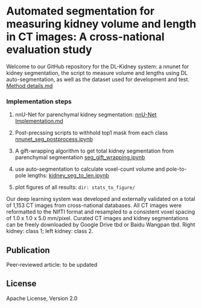 # Automated segmentation for measuring kidney volume and length in CT images: A cross-national evaluation study

Welcome to our GitHub repository for the DL-Kidney system: a nnunet for kidney segmentation, the script to measure volume and lengths using DL auto-segmentation, as well as the dataset used for development and test. [Method details.md](documentation/Method_introduction.md)

### Implementation steps

1. nnU-Net for parenchymal kidney segmentation: [nnU-Net Implementation.md](documentation/Implementation_steps.md)

2. Post-precssing scripts to withhold top1 mask from each class [nnunet_seg_postprocess.ipynb](nnunet_seg_postprocess.ipynb)

3. A gift-wrapping algorithm to get total kidney segmentation from parenchymal segmentation [seg_gift_wrapping.ipynb](seg_gift_wrapping.ipynb)

4. use auto-segmentation to calculate voxel-count volume and pole-to-pole lengths: [kidney_seg_to_len.ipynb](kidney_seg_to_len.ipynb)

5. plot figures of all results: ```dir: stats_to_figure/ ```

Our deep learning system was developed and externally validated on a total of 1,153 CT images from cross-national databases. All CT images were reformatted to the NIfTI format and resampled to a consistent voxel spacing of 1.0 x 1.0 x 5.0 mm/pixel. Curated CT images and kidney segmentations can be freely downloaded by Google Drive tbd or Baidu Wangpan tbd.  Right kidney: class 1; left kidney: class 2.

## Publication

Peer-reviewed article: to be updated

## License

Apache License, Version 2.0
